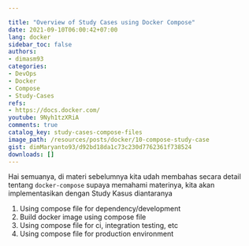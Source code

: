```yaml
---

title: "Overview of Study Cases using Docker Compose"
date: 2021-09-10T06:00:42+07:00
lang: docker
sidebar_toc: false
authors:
- dimasm93
categories:
- DevOps
- Docker
- Compose
- Study-Cases
refs: 
- https://docs.docker.com/
youtube: 9Nyh1tzXRiA
comments: true
catalog_key: study-cases-compose-files
image_path: /resources/posts/docker/10-compose-study-case
gist: dimMaryanto93/d92bd18da1c73c230d7762361f738524
downloads: []
---
```


Hai semuanya, di materi sebelumnya kita udah membahas secara detail tentang `docker-compose` supaya memahami materinya, kita akan implementasikan dengan Study Kasus diantaranya

1. Using compose file for dependency/development
2. Build docker image using compose file
3. Using compose file for ci, integration testing, etc
4. Using compose file for production environment